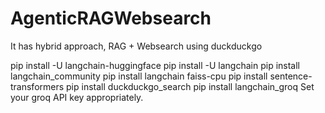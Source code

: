 # AgenticRAGWebsearch
It has hybrid approach, RAG + Websearch using duckduckgo

 pip install -U langchain-huggingface
 pip install -U langchain
 pip install langchain_community
 pip install langchain faiss-cpu
 pip install sentence-transformers
 pip install duckduckgo_search
 pip install langchain_groq
 Set your groq API key appropriately.
